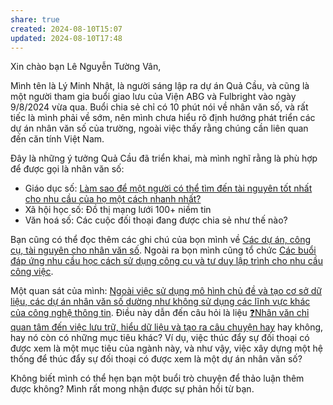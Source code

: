 ```yaml
---
share: true
created: 2024-08-10T15:07
updated: 2024-08-10T17:48
---
```

Xin chào bạn Lê Nguyễn Tường Vân,

Mình tên là Lý Minh Nhật, là người sáng lập ra dự án Quả Cầu, và cũng là một người tham gia buổi giao lưu của Viện ABG và Fulbright vào ngày 9/8/2024 vừa qua. Buổi chia sẻ chỉ có 10 phút nói về nhân văn số, và rất tiếc là mình phải về sớm, nên mình chưa hiểu rõ định hướng phát triển các dự án nhân văn số của trường, ngoài việc thấy rằng chúng cần liên quan đến căn tính Việt Nam.

Đây là những ý tưởng Quả Cầu đã triển khai, mà mình nghĩ rằng là phù hợp để được gọi là nhân văn số:
- Giáo dục số: [Làm sao để một người có thể tìm đến tài nguyên tốt nhất cho nhu cầu của họ một cách nhanh nhất?](../../X%C3%A2y%20d%E1%BB%B1ng%20h%E1%BB%87%20th%E1%BB%91ng%20tri%20th%E1%BB%A9c%20c%E1%BB%99ng%20%C4%91%E1%BB%93ng.md)
- Xã hội học số: Đồ thị mạng lưới 100+ niềm tin
- Văn hoá số: Các cuộc đối thoại đang được chia sẻ như thế nào? 

Bạn cũng có thể đọc thêm các ghi chú của bọn mình về [Các dự án, công cụ, tài nguyên cho nhân văn số](../../../../%F0%9F%93%9CT%C3%A0i%20nguy%C3%AAn/L%C4%A9nh%20v%E1%BB%B1c/Nh%C3%A2n%20v%C4%83n%20s%E1%BB%91.md). Ngoài ra bọn mình cũng tổ chức [Các buổi đáp ứng nhu cầu học cách sử dụng công cụ và tư duy lập trình cho nhu cầu công việc](../../../C%C3%A1c%20bu%E1%BB%95i%20%C4%91%C3%A1p%20%E1%BB%A9ng%20nhu%20c%E1%BA%A7u%20h%E1%BB%8Dc%20c%C3%A1ch%20s%E1%BB%AD%20d%E1%BB%A5ng%20c%C3%B4ng%20c%E1%BB%A5%20v%C3%A0%20t%C6%B0%20duy%20l%E1%BA%ADp%20tr%C3%ACnh%20cho%20nhu%20c%E1%BA%A7u%20c%C3%B4ng%20vi%E1%BB%87c/9%20Blog/C%C3%A1c%20bu%E1%BB%95i%20%C4%91%C3%A1p%20%E1%BB%A9ng%20nhu%20c%E1%BA%A7u%20h%E1%BB%8Dc%20c%C3%A1ch%20s%E1%BB%AD%20d%E1%BB%A5ng%20c%C3%B4ng%20c%E1%BB%A5%20v%C3%A0%20t%C6%B0%20duy%20l%E1%BA%ADp%20tr%C3%ACnh%20cho%20nhu%20c%E1%BA%A7u%20c%C3%B4ng%20vi%E1%BB%87c.md).

Một quan sát của mình: [Ngoài việc sử dụng mô hình chủ đề và tạo cơ sở dữ liệu, các dự án nhân văn số dường như không sử dụng các lĩnh vực khác của công nghệ thông tin](../../../../%E2%9A%A1Hi%E1%BB%83u%20bi%E1%BA%BFt%20s%C3%A2u/C%C3%B4ng%20ngh%E1%BB%87%20th%C3%B4ng%20tin/Khoa%20h%E1%BB%8Dc%20d%E1%BB%AF%20li%E1%BB%87u/Ph%C3%A2n%20t%C3%ADch%20xu%20h%C6%B0%E1%BB%9Bng,%20NLP/Ngo%C3%A0i%20vi%E1%BB%87c%20s%E1%BB%AD%20d%E1%BB%A5ng%20m%C3%B4%20h%C3%ACnh%20ch%E1%BB%A7%20%C4%91%E1%BB%81%20v%C3%A0%20t%E1%BA%A1o%20c%C6%A1%20s%E1%BB%9F%20d%E1%BB%AF%20li%E1%BB%87u,%20c%C3%A1c%20d%E1%BB%B1%20%C3%A1n%20nh%C3%A2n%20v%C4%83n%20s%E1%BB%91%20d%C6%B0%E1%BB%9Dng%20nh%C6%B0%20kh%C3%B4ng%20s%E1%BB%AD%20d%E1%BB%A5ng%20c%C3%A1c%20l%C4%A9nh%20v%E1%BB%B1c%20kh%C3%A1c%20c%E1%BB%A7a%20c%C3%B4ng%20ngh%E1%BB%87%20th%C3%B4ng%20tin.md). Điều này dẫn đến câu hỏi là liệu [❓Nhân văn chỉ quan tâm đến việc lưu trữ, hiểu dữ liệu và tạo ra câu chuyện hay](../../../../%E2%9A%A1Hi%E1%BB%83u%20bi%E1%BA%BFt%20s%C3%A2u/Nh%C3%A2n%20h%E1%BB%8Dc/%E2%9D%93Nh%C3%A2n%20v%C4%83n%20ch%E1%BB%89%20quan%20t%C3%A2m%20%C4%91%E1%BA%BFn%20vi%E1%BB%87c%20l%C6%B0u%20tr%E1%BB%AF,%20hi%E1%BB%83u%20d%E1%BB%AF%20li%E1%BB%87u%20v%C3%A0%20t%E1%BA%A1o%20ra%20c%C3%A2u%20chuy%E1%BB%87n%20hay.md) hay không, hay nó còn có những mục tiêu khác? Ví dụ, việc thúc đẩy sự đối thoại có được xem là một mục tiêu của ngành này, và như vậy, việc xây dựng một hệ thống để thúc đẩy sự đối thoại có được xem là một dự án nhân văn số?

Không biết mình có thể hẹn bạn một buổi trò chuyện để thảo luận thêm được không? Mình rất mong nhận được sự phản hồi từ bạn.